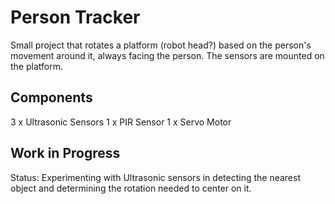 # Person Tracker

Small project that rotates a platform (robot head?) based on the person's movement around it, always facing the person. The sensors are mounted on the platform.

## Components

3 x Ultrasonic Sensors
1 x PIR Sensor
1 x Servo Motor

## Work in Progress

Status: Experimenting with Ultrasonic sensors in detecting the nearest object and determining the rotation needed to center on it.
